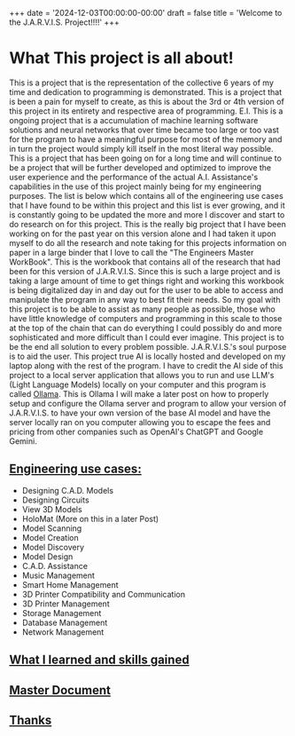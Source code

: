 +++
date = '2024-12-03T00:00:00-00:00'
draft = false
title = 'Welcome to the J.A.R.V.I.S. Project!!!!'
+++ 


# What This project is all about!

This is a project that is the representation of the collective 6 years of my time and dedication to programming is demonstrated. This is a project that is been a pain for myself to create, as this is about the 3rd or 4th version of this project in its entirety and respective area of programming. E.I. This is a ongoing project that is a accumulation of machine learning software solutions and neural networks that over time became too large or too vast for the program to have a meaningful purpose for most of the memory and in turn the project would simply kill itself in the most literal way possible. This is a project that has been going on for a long time and will continue to be a project that will be further developed and optimized to improve the user experience and the performance of the actual A.I. Assistance's capabilities in the use of this project mainly being for my engineering purposes. The list is below which contains all of the engineering use cases that I have found to be within this project and this list is ever growing, and it is constantly going to be updated the more and more I discover and start to do research on for this project. This is the really big project that I have been working on for the past year on this version alone and I had taken it upon myself to do all the research and note taking for this projects information on paper in a large binder that I love to call the "The Engineers Master WorkBook". This is the workbook that contains all of the research that had been for this version of J.A.R.V.I.S. Since this is such a large project and is taking a large amount of time to get things right and working this workbook is being digitalized day in and day out for the user to be able to access and manipulate the program in any way to best fit their needs. So my goal with this project is to be able to assist as many people as possible, those who have little knowledge of computers and programming in this scale to those at the top of the chain that can do everything I could possibly do and more sophisticated and more difficult than I could ever imagine. This project is to be the end all solution to every problem possible. J.A.R.V.I.S.'s soul purpose is to aid the user. This project true AI is locally hosted and developed on my laptop along with the rest of the program. I have to credit the AI side of this project to a local server application that allows you to run and use LLM's (Light Language Models) locally on your computer and this program is called [Ollama](https://ollama.ai). This is Ollama I will make a later post on how to properly setup and configure the Ollama server and program to allow your version of J.A.R.V.I.S. to have your own version of the base AI model and have the server locally ran on you computer allowing you to escape the fees and pricing from other companies such as OpenAI's ChatGPT and Google Gemini.

## <ins>Engineering use cases:</ins>

- Designing C.A.D. Models
- Designing Circuits
- View 3D Models
- HoloMat (More on this in a later Post)
- Model Scanning
- Model Creation
- Model Discovery
- Model Design
- C.A.D. Assistance
- Music Management
- Smart Home Management
- 3D Printer Compatibility and Communication
- 3D Printer Management
- Storage Management
- Database Management
- Network Management




## <ins>What I learned and skills gained</ins>


## <ins>Master Document</ins>


## <ins>Thanks</ins>
